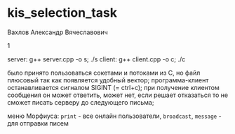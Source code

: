 # kis_selection_task

Вахлов Александр Вячеславович

1

server: g++ server.cpp -o s; ./s
client: g++ client.cpp -o c; ./c

было принято пользоваться сокетами и потоками из С, но файл плюсовый так как появляется удобный вектор;
программа-клиент останавливается сигналом SIGINT (= ctrl+c);
при получение клиентом сообщения он может ответить, может нет, если решает отказаться то не сможет писать серверу до следующего письма;

меню Морфиуса: `print` - все онлайн пользователи, `broadcast`, `message` - для отправки писем
